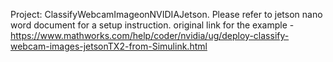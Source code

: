 Project: ClassifyWebcamImageonNVIDIAJetson. Please refer to jetson nano word document for a setup instruction. original link for the example - https://www.mathworks.com/help/coder/nvidia/ug/deploy-classify-webcam-images-jetsonTX2-from-Simulink.html 
